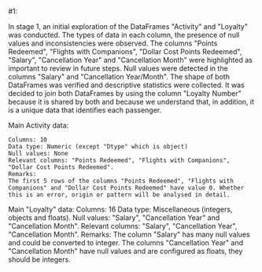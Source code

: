 #1:

In stage 1, an initial exploration of the DataFrames "Activity" and "Loyalty" was conducted. The types of data in each column, the presence of null values and inconsistencies were observed. The columns "Points Redeemed", "Flights with Companions", "Dollar Cost Points Redeemed", "Salary", "Cancellation Year" and "Cancellation Month" were highlighted as important to review in future steps. Null values were detected in the columns "Salary" and "Cancellation Year/Month". The shape of both DataFrames was verified and descriptive statistics were collected. It was decided to join both DataFrames by using the column "Loyalty Number" because it is shared by both and because we understand that, in addition, it is a unique data that identifies each passenger.

Main Activity data:

    Columns: 10
    Data type: Numeric (except "Dtype" which is object)
    Null values: None
    Relevant columns: "Points Redeemed", "Flights with Companions", "Dollar Cost Points Redeemed".
    Remarks:
    The first 5 rows of the columns "Points Redeemed", "Flights with Companions" and "Dollar Cost Points Redeemed" have value 0. Whether this is an error, origin or pattern will be analysed in detail.


Main "Loyalty" data:
    Columns: 16
    Data type: Miscellaneous (integers, objects and floats).
    Null values: "Salary", "Cancellation Year" and "Cancellation Month".
    Relevant columns: "Salary", "Cancellation Year", "Cancellation Month".
    Remarks:
    The column "Salary" has many null values and could be converted to integer.
    The columns "Cancellation Year" and "Cancellation Month" have null values and are configured as floats, they should be integers.